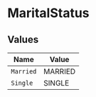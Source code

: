 # MaritalStatus


## Values

| Name      | Value     |
| --------- | --------- |
| `Married` | MARRIED   |
| `Single`  | SINGLE    |